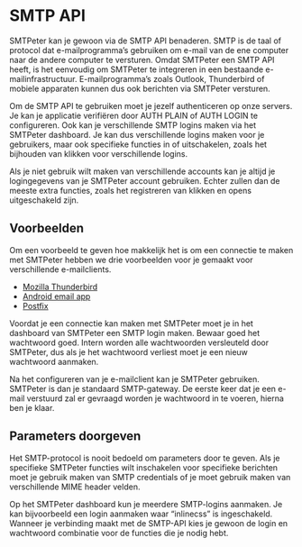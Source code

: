 # SMTP API

SMTPeter kan je gewoon via de SMTP API benaderen. SMTP is de taal of protocol dat e-mailprogramma’s gebruiken om e-mail van de ene computer naar de andere computer te versturen. Omdat SMTPeter een SMTP API heeft, is het eenvoudig om SMTPeter te integreren in een bestaande e-mailinfrastructuur. E-mailprogramma’s zoals Outlook, Thunderbird of mobiele apparaten kunnen dus ook berichten via SMTPeter versturen.

Om de SMTP API te gebruiken moet je jezelf authenticeren op onze servers. Je kan je applicatie verifiëren door AUTH PLAIN of AUTH LOGIN te configureren. Ook kan je verschillende SMTP logins maken via het SMTPeter dashboard. Je kan dus verschillende logins maken voor je gebruikers, maar ook specifieke functies in of uitschakelen, zoals het bijhouden van klikken voor verschillende logins.

Als je niet gebruik wilt maken van verschillende accounts kan je altijd je logingegevens van je SMTPeter account gebruiken. Echter zullen dan de meeste extra functies, zoals het registreren van klikken en opens uitgeschakeld zijn. 

## Voorbeelden
Om een voorbeeld te geven hoe makkelijk het is om een connectie te maken met SMTPeter hebben we drie voorbeelden voor je gemaakt voor verschillende e-mailclients.

* [Mozilla Thunderbird](thunderbird "Mozilla Thunderbird voorbeeld")
* [Android email app](android "Android e-mail app voorbeeld")
* [Postfix](postfix "Postfix voorbeeld")

Voordat je een connectie kan maken met SMTPeter moet je in het dashboard van SMTPeter een SMTP login maken. Bewaar goed het wachtwoord goed. Intern worden alle wachtwoorden versleuteld door SMTPeter, dus als je het wachtwoord verliest moet je een nieuw wachtwoord aanmaken.

Na het configureren van je e-mailclient kan je SMTPeter gebruiken. SMTPeter is dan je standaard SMTP-gateway. De eerste keer dat je een e-mail verstuurd zal er gevraagd worden je wachtwoord in te voeren, hierna ben je klaar.

## Parameters doorgeven

Het SMTP-protocol is nooit bedoeld om parameters door te geven. Als je specifieke SMTPeter functies wilt inschakelen voor specifieke berichten moet je gebruik maken van SMTP credentials of je moet gebruik maken van verschillende MIME header velden.

Op het SMTPeter dashboard kun je meerdere SMTP-logins aanmaken. Je kan bijvoorbeeld een login aanmaken waar “inlinecss” is ingeschakeld. Wanneer je verbinding maakt met de SMTP-API kies je gewoon de login en wachtwoord combinatie voor de functies die je nodig hebt. 
